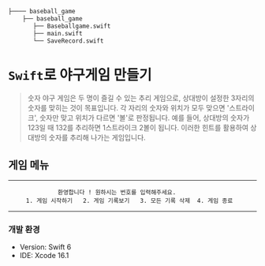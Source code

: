 ```bash
├──── baseball_game
    ├── baseball_game
       ├── Baseballgame.swift
       ├── main.swift
       └── SaveRecord.swift
```

# `Swift`로 야구게임 만들기

> 숫자 야구 게임은 두 명이 즐길 수 있는 추리 게임으로, 상대방이 설정한 3자리의 숫자를 맞히는 것이 목표입니다. 각 자리의 숫자와 위치가 모두 맞으면 '스트라이크', 숫자만 맞고 위치가 다르면 '볼'로 판정됩니다. 예를 들어, 상대방의 숫자가 123일 때 132를 추리하면 1스트라이크 2볼이 됩니다. 이러한 힌트를 활용하여 상대방의 숫자를 추리해 나가는 게임입니다.

## 게임 메뉴 

--------------------------------------------------------------------------
                  환영합니다 ! 원하시는 번호를 입력해주세요.
         1. 게임 시작하기   2. 게임 기록보기   3. 모든 기록 삭제  4. 게임 종료
--------------------------------------------------------------------------

### 개발 환경

 - Version: Swift 6
 - IDE: Xcode 16.1
